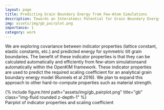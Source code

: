 ```yaml
---
layout: page
title: Predicting Grain Boundary Energy from Few-Atom Simulations 
description: Towards an Interatomic Potential for Grain Boundary Energy: Predicting Grain Boundary Energy from Few-Atom Simulations
img: assets/img/gb_pairplot.png
importance: 1
category: work
---
```


We are exploring covariance between indicator properties (lattice constant, elastic constants, etc.) and predicted energy for symmetric tilt grain boundaries. 
The benefit of these indicator properties is that they can be calculated automatically and efficiently from few-atom simulationsand automatically within the OpenKIM framework. 
These indicator properties are used to predict the required scaling coefficient for an analytical grain boundary energy model (Runnels et al 2016). 
We plan to expand this approach to other hard-to-compute properties such as material strength.

<div class="row">
    <div class="col-sm mt-3 mt-md-0">
        {% include figure.html path="assets/img/gb_pairplot.png" title="gb" class="img-fluid rounded z-depth-1" %}
    </div>
</div>
<div class="caption">
    Pairplot of indicator properties and scaling coefficient
</div>
